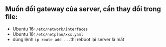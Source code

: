 ## Muốn đổi gateway của server, cần thay đổi trong file:
  - Ubuntu 16: `/etc/network/interfaces`
  - Ubuntu 18: `/etc/netplan/xxx.yaml`
- dùng lệnh `ip route add ...`thì reboot lại server là mất
